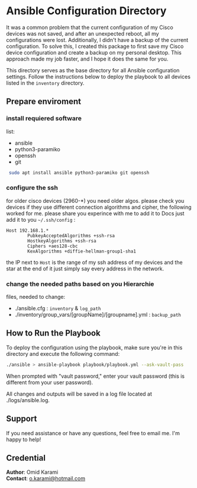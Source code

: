 # Ansible Configuration Directory
It was a common problem that the current configuration of my Cisco devices was not saved, and after an unexpected reboot, all my configurations were lost. Additionally, I didn't have a backup of the current configuration. To solve this, I created this package to first save my Cisco device configuration and create a backup on my personal desktop. This approach made my job faster, and I hope it does the same for you.

This directory serves as the base directory for all Ansible configuration settings. Follow the instructions below to deploy the playbook to all devices listed in the `inventory` directory.

## Prepare enviroment
### install requiered software
list:
- ansible
- python3-paramiko
- openssh
- git

 ```bash
  sudo apt install ansible python3-paramiko git openssh
 ```
### configure the ssh
for older cisco devices (2960-*) you need older algos. please check you devices if they use different connection algorithms and cipher, the following worked for me.
please share you experince with me to add it to Docs
just add it to you `~/.ssh/config` :

``` ssh condig
Host 192.168.1.*
        PubkeyAcceptedAlgorithms +ssh-rsa
        HostkeyAlgorithms +ssh-rsa
        Ciphers +aes128-cbc
        KexAlgorithms +diffie-hellman-group1-sha1
```
the IP next to `Host` is the range of my ssh address of my devices and the star at the end of it just simply say every address in the network.

### change the needed paths based on you Hierarchie
files, needed to change:
- ./ansible.cfg : `inventory` & `log_path` 
- ./inventory/group_vars/[groupName]/[groupname].yml : `backup_path`

## How to Run the Playbook

To deploy the configuration using the playbook, make sure you're in this directory and execute the following command:

```bash
./ansible > ansible-playbook playbook/playbook.yml --ask-vault-pass
```
When prompted with "vault password," enter your vault password (this is different from your user password).

All changes and outputs will be saved in a log file located at ./logs/ansible.log.

## Support

If you need assistance or have any questions, feel free to email me. I'm happy to help!

## Credential

**Author**: Omid Karami  
**Contact**: [o.karami@hotmail.com](mailto:o.karami@hotmail.com)
